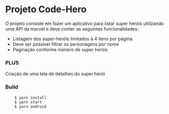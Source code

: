 # Projeto Code-Hero #

O projeto consiste em fazer um aplicativo para listar super heróis utilizando uma API da
marvel e deve conter as seguintes funcionalidades:

* Listagem dos super-heróis limitados à 4 itens por página.
* Deve ser possível filtrar os personagens por nome
* Paginação conforme número de super heróis

### PLUS ###

Criação de uma tela de detalhes do super herói

### Build ###

```
    $ yarn install
    $ yarn start
    $ yarn android
```
